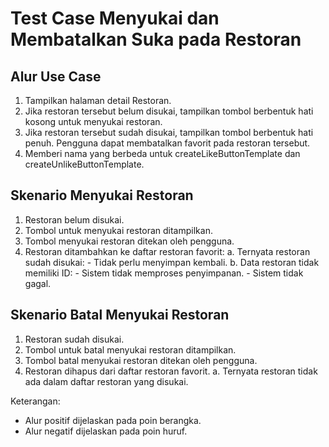 # Test Case Menyukai dan Membatalkan Suka pada Restoran

## Alur Use Case

1. Tampilkan halaman detail Restoran.
2. Jika restoran tersebut belum disukai, tampilkan tombol berbentuk hati kosong untuk menyukai restoran.
3. Jika restoran tersebut sudah disukai, tampilkan tombol berbentuk hati penuh. Pengguna dapat membatalkan favorit pada restoran tersebut.
4. Memberi nama yang berbeda untuk createLikeButtonTemplate dan createUnlikeButtonTemplate.

## Skenario Menyukai Restoran

1. Restoran belum disukai.
2. Tombol untuk menyukai restoran ditampilkan.
3. Tombol menyukai restoran ditekan oleh pengguna.
4. Restoran ditambahkan ke daftar restoran favorit:
    a. Ternyata restoran sudah disukai:
        - Tidak perlu menyimpan kembali.
    b. Data restoran tidak memiliki ID:
        - Sistem tidak memproses penyimpanan.
        - Sistem tidak gagal.

## Skenario Batal Menyukai Restoran

1. Restoran sudah disukai.
2. Tombol untuk batal menyukai restoran ditampilkan.
3. Tombol batal menyukai restoran ditekan oleh pengguna.
4. Restoran dihapus dari daftar restoran favorit.
    a. Ternyata restoran tidak ada dalam daftar restoran yang disukai.

Keterangan:
- Alur positif dijelaskan pada poin berangka.
- Alur negatif dijelaskan pada poin huruf.